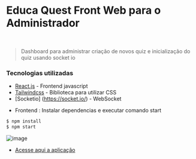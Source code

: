 # Educa Quest Front Web para o Administrador


&nbsp;
> Dashboard para administrar criação de novos quiz e inicialização do quiz usando socket io 


### Tecnologias utilizadas


* [React.js](https://pt-br.reactjs.org/) - Frontend javascript
* [Tailwindcss](https://tailwindcss.com/) - Biblioteca para utilizar CSS
* [Socketio] (https://socket.io/) - WebSocket


 - Frontend : Instalar dependencias e executar comando start
```sh
$ npm install 
$ npm start
```
![image](https://github.com/gustavohaubrich15/Portfolio/assets/22485428/da57df33-597b-479a-bbe3-c047e5784917)

* [Acesse aqui a aplicação](https://portfolio-gtziyuszb-gustavohaubrich15.vercel.app/)

